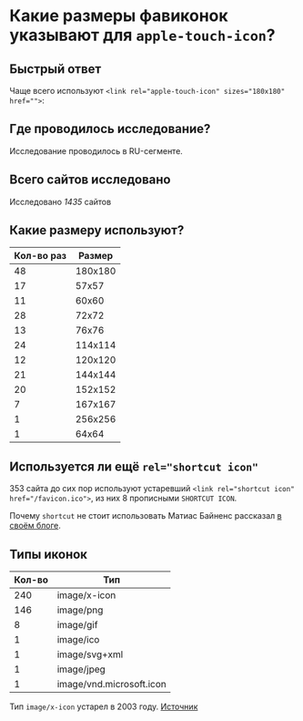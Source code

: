 # Какие размеры фавиконок указывают для `apple-touch-icon`?

## Быстрый ответ
Чаще всего используют `<link rel="apple-touch-icon" sizes="180x180" href="">`:

## Где проводилось исследование?
Исследование проводилось в RU-сегменте.

## Всего сайтов исследовано
Исследовано *1435* сайтов

## Какие размеру используют?

| Кол-во раз | Размер |
| --- | --- |
| 48 | 180x180 |
| 17 | 57x57 |
| 11 | 60x60 |
| 28 | 72x72 |
| 13 | 76x76 |
| 24 | 114x114 |
| 12 | 120x120 |
| 21 | 144x144 |
| 20 | 152x152 |
| 7 | 167x167 |
| 1 | 256x256 |
| 1 | 64x64 |

## Используется ли ещё `rel="shortcut icon"`
353 сайта до сих пор используют устаревший `<link rel="shortcut icon" href="/favicon.ico">`, из них 8 прописными `SHORTCUT ICON`.

Почему `shortcut` не стоит использовать Матиас Байненc рассказал [в своём блоге](https://mathiasbynens.be/notes/rel-shortcut-icon). 

## Типы иконок

| Кол-во | Тип |
| --- | --- |
| 240 | image/x-icon | 
| 146 | image/png | 
| 8 | image/gif |
| 1 | image/ico | 
| 1 | image/svg+xml | 
| 1 | image/jpeg | 
| 1 | image/vnd.microsoft.icon |

Тип `image/x-icon` устарел в 2003 году. [Источник](https://ru.wikipedia.org/wiki/Favicon)